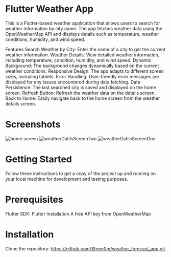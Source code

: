 # Flutter Weather App
This is a Flutter-based weather application that allows users to search for weather information by city name. The app fetches weather data using the OpenWeatherMap API and displays details such as temperature, weather conditions, humidity, and wind speed.

Features
Search Weather by City: Enter the name of a city to get the current weather information.
Weather Details: View detailed weather information, including temperature, condition, humidity, and wind speed.
Dynamic Background: The background changes dynamically based on the current weather conditions.
Responsive Design: The app adapts to different screen sizes, including tablets.
Error Handling: User-friendly error messages are displayed for any issues encountered during data fetching.
Data Persistence: The last searched city is saved and displayed on the home screen.
Refresh Button: Refresh the weather data on the details screen.
Back to Home: Easily navigate back to the home screen from the weather details screen.

# Screenshots
![home screen](https://github.com/Shree0m/weather_forecast_app/assets/115340655/b438d96c-2559-4547-8f2e-eaeb784c0aba)  ![weatherDatilsScreenTwo](https://github.com/Shree0m/weather_forecast_app/assets/115340655/68347039-0386-4b7a-b94e-a00d00471edf)  ![weatherDatilsScreenOne](https://github.com/Shree0m/weather_forecast_app/assets/115340655/98974cd2-1679-4bb9-848d-17e84b885784)




# Getting Started
Follow these instructions to get a copy of the project up and running on your local machine for development and testing purposes.

# Prerequisites
Flutter SDK: Flutter Installation
A free API key from OpenWeatherMap

# Installation
Clone the repository: 
https://github.com/Shree0m/weather_forecast_app.git
